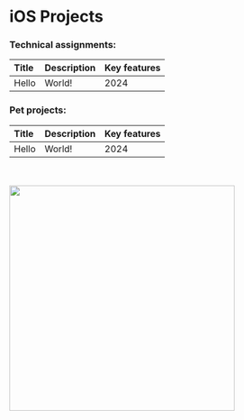 # iOS Projects 

### Technical assignments:
| Title | Description | Key features |
| :---  | :----       | :------ |
| Hello | World!      | 2024 |


### Pet projects:
| Title | Description | Key features |
| :---  | :----       | :------ |
| Hello | World!      | 2024 |

<br> </br>
<img src="https://github.com/maksim-mitrofanov/iOS-Projects/assets/87092187/0f61906f-ce71-4b1e-82c4-6c9a7f2b9e9c" width="400">
